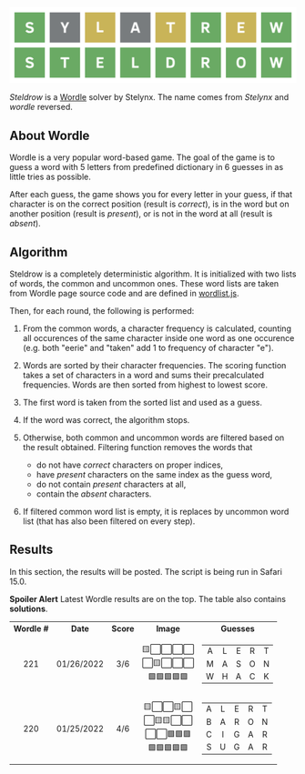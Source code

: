 <img src="misc/logo.svg">

_Steldrow_ is a [Wordle](https://www.powerlanguage.co.uk/wordle/) solver by Stelynx. The name comes from
_Stelynx_ and _wordle_ reversed.

## About Wordle

Wordle is a very popular word-based game. The goal of the game is to guess a word with 5 letters from predefined dictionary in 6 guesses in as little tries as possible.

After each guess, the game shows you for every letter
in your guess, if that character is on the correct position (result is _correct_), is in the word but on another position (result is _present_), or is not in the word at all (result is _absent_).

## Algorithm

Steldrow is a completely deterministic algorithm. It is initialized with two lists of words,
the common and uncommon ones. These word lists are taken from Wordle page source code and are defined in [wordlist.js](src/wordlist.js).

Then, for each round, the following is performed:

1. From the common words, a character frequency is calculated, counting all occurences of the same character inside one word as one occurence (e.g. both "eerie" and "taken" add 1 to frequency of character "e").
2. Words are sorted by their character frequencies. The scoring function takes a set of characters in a word and sums their precalculated frequencies. Words are then sorted from highest to lowest score.
3. The first word is taken from the sorted list and used as a guess.
4. If the word was correct, the algorithm stops.
5. Otherwise, both common and uncommon words are filtered based on the result obtained. Filtering function removes the words that

   - do not have _correct_ characters on proper indices,
   - have _present_ characters on the same index as the guess word,
   - do not contain _present_ characters at all,
   - contain the _absent_ characters.

6. If filtered common word list is empty, it is replaces by uncommon word list (that has also been filtered on every step).

## Results

In this section, the results will be posted. The script is being run in Safari 15.0.

**Spoiler Alert** Latest Wordle results are on the top. The table also contains **solutions**.

<table>
  <tr>
    <th style="text-align: center">Wordle #</th>
    <th style="text-align: center">Date</th>
    <th style="text-align: center">Score</th>
    <th style="text-align: center">Image</th>
    <th style="text-align: center">Guesses</th>
  </tr>
  <tr>
    <td style="text-align: center">221</td>
    <td style="text-align: center">01/26/2022</td>
    <td style="text-align: center">3/6</td>
    <td style="text-align: center">
      🟨⬜⬜⬜⬜<br>⬜🟨⬜⬜⬜<br>🟩🟩🟩🟩🟩<br>
    </td>
    <td style="text-align: center">
      <table>
        <tr>
          <td style="text-align: center">A</td>
          <td style="text-align: center">L</td>
          <td style="text-align: center">E</td>
          <td style="text-align: center">R</td>
          <td style="text-align: center">T</td>
        </tr>
        <tr>
          <td style="text-align: center">M</td>
          <td style="text-align: center">A</td>
          <td style="text-align: center">S</td>
          <td style="text-align: center">O</td>
          <td style="text-align: center">N</td>
        </tr>
        <tr>
          <td style="text-align: center">W</td>
          <td style="text-align: center">H</td>
          <td style="text-align: center">A</td>
          <td style="text-align: center">C</td>
          <td style="text-align: center">K</td>
        </tr>
      </table>
    </td>
  </tr>
  <tr>
    <td style="text-align: center">220</td>
    <td style="text-align: center">01/25/2022</td>
    <td style="text-align: center">4/6</td>
    <td style="text-align: center">
      🟨⬜⬜🟨⬜<br>⬜🟨🟨⬜⬜<br>⬜⬜🟩🟩🟩<br>🟩🟩🟩🟩🟩<br>
    </td>
    <td style="text-align: center">
      <table>
        <tr>
          <td style="text-align: center">A</td>
          <td style="text-align: center">L</td>
          <td style="text-align: center">E</td>
          <td style="text-align: center">R</td>
          <td style="text-align: center">T</td>
        </tr>
        <tr>
          <td style="text-align: center">B</td>
          <td style="text-align: center">A</td>
          <td style="text-align: center">R</td>
          <td style="text-align: center">O</td>
          <td style="text-align: center">N</td>
        </tr>
        <tr>
          <td style="text-align: center">C</td>
          <td style="text-align: center">I</td>
          <td style="text-align: center">G</td>
          <td style="text-align: center">A</td>
          <td style="text-align: center">R</td>
        </tr>
        <tr>
          <td style="text-align: center">S</td>
          <td style="text-align: center">U</td>
          <td style="text-align: center">G</td>
          <td style="text-align: center">A</td>
          <td style="text-align: center">R</td>
        </tr>
      </table>
    </td>
  </tr>
</table>
